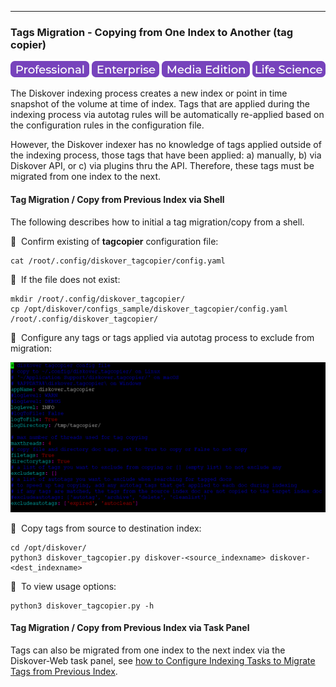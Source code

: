 ___
### Tags Migration - Copying from One Index to Another (tag copier)

![Image: Professional Edition Label](images/button_edition_professional.png)&nbsp;![Image: Enterprise Edition Label](images/button_edition_enterprise.png)&nbsp;![Image: AJA Diskover Media Edition Label](images/button_edition_media.png)&nbsp;![Image: Life Science Edition Label](images/button_edition_life_science.png)

The Diskover indexing process creates a new index or point in time snapshot of the volume at time of index. Tags that are applied during the indexing process via autotag rules will be automatically re-applied based on the configuration rules in the configuration file.

However, the Diskover indexer has no knowledge of tags applied outside of the indexing process, those tags that have been applied: a) manually, b) via Diskover API, or c) via plugins thru the API. Therefore, these tags must be migrated from one index to the next.

#### Tag Migration / Copy from Previous Index via Shell

The following describes how to initial a tag migration/copy from a shell.

🔴 &nbsp;Confirm existing of **tagcopier** configuration file:
```
cat /root/.config/diskover_tagcopier/config.yaml
```

🔴 &nbsp;If the file does not exist:
```
mkdir /root/.config/diskover_tagcopier/
cp /opt/diskover/configs_sample/diskover_tagcopier/config.yaml /root/.config/diskover_tagcopier/
```

🔴 &nbsp;Configure any tags or tags applied via autotag process to exclude from migration:

![Image: Tags Copier Configuration](images/image_tags_tagcopier_config.png)

🔴 &nbsp;Copy tags from source to destination index:
```
cd /opt/diskover/
python3 diskover_tagcopier.py diskover-<source_indexname> diskover-<dest_indexname>
```

🔴 &nbsp;To view usage options:
```
python3 diskover_tagcopier.py -h
```

#### Tag Migration / Copy from Previous Index via Task Panel

Tags can also be migrated from one index to the next index via the Diskover-Web task panel, see [how to Configure Indexing Tasks to Migrate Tags from Previous Index](#migrate_tags_from_previous_index).
